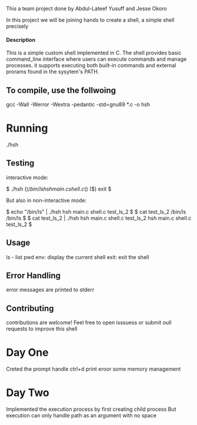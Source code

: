 This a team project done by Abdul-Lateef Yusuff and Jesse Okoro

In this project we will be joining hands to create a shell, a simple shell precisely

#### Description


This is a simple custom shell implemented in C. The shell provides basic command_line interface where users can execute commands and manage processes. it supports executing both built-in commands and external prorams found in the sysytem's PATH.

## To compile, use the follwoing

gcc -Wall -Werror -Wextra -pedantic -std=gnu89 *.c -o hsh

# Running

./hsh


## Testing

interactive mode:

$ ./hsh
($) /bin/ls
hsh main.c shell.c
($)
($) exit
$

But also in non-interactive mode:

$ echo "/bin/ls" | ./hsh
hsh main.c shell.c test_ls_2
$
$ cat test_ls_2
/bin/ls
/bin/ls
$
$ cat test_ls_2 | ./hsh
hsh main.c shell.c test_ls_2
hsh main.c shell.c test_ls_2
$

## Usage

ls - list pwd
env: display the current shell
exit: exit the shell

## Error Handling

error messages are printed to stderr

## Contributing

contributions are welcome! Feel free to open isssuess or submit oull requests to improve this shell


# Day One

Creted the prompt
handle ctrl+d
print eroor
some memory management

# Day Two

Implemented the execution process by first creating child process
But execution can only handle path as an argument with no space
